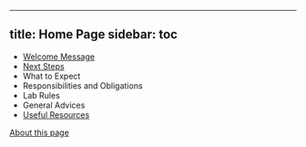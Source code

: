 

---
title: Home Page
sidebar: toc
---

- [Welcome Message](./welcome.html)
- [Next Steps](./steps.html)
- What to Expect
- Responsibilities and Obligations
- Lab Rules
- General Advices
- [Useful Resources](./resources.html)

[About this page](./README.html)
